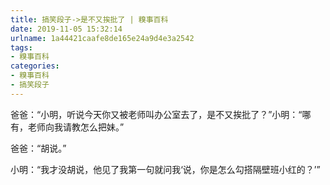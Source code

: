 ```yaml
---
title: 搞笑段子->是不又挨批了 | 糗事百科
date: 2019-11-05 15:32:14
urlname: 1a44421caafe8de165e24a9d4e3a2542
tags: 
- 糗事百科
categories:
- 糗事百科
- 搞笑段子
---
```

爸爸：“小明，听说今天你又被老师叫办公室去了，是不又挨批了？”小明：“哪有，老师向我请教怎么把妹。”

爸爸：“胡说。”

小明：“我才没胡说，他见了我第一句就问我‘说，你是怎么勾搭隔壁班小红的？’”


